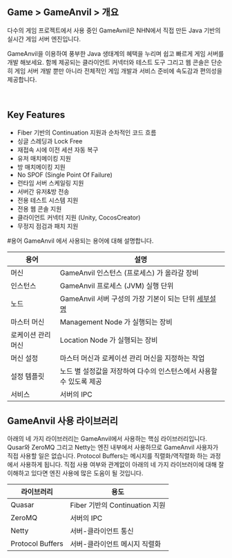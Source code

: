 ## Game > GameAnvil > 개요

다수의 게임 프로젝트에서 사용 중인 GameAvnil은 NHN에서 직접 만든 Java 기반의 실시간 게임 서버 엔진입니다. 

GameAnvil을 이용하여 풍부한 Java 생태계의 혜택을 누리며 쉽고 빠르게 게임 서버를 개발 해보세요. 함께 제공되는 클라이언트 커넥터와 테스트 도구 그리고 웹 콘솔은 단순히 게임 서버 개발 뿐만 아니라 전체적인 게임 개발과 서비스 준비에 속도감과 편의성을 제공합니다.

<br>

## Key Features

* Fiber 기반의 Continuation 지원과 순차적인 코드 흐름
* 싱글 스레딩과 Lock Free
* 재접속 시에 이전 세션 자동 복구
* 유저 매치메이킹 지원
* 방 매치메이킹 지원
* No SPOF (Single Point Of Failure)
* 런타임 서버 스케일링 지원
* 서버간 유저&방 전송
* 전용 테스트 시스템 지원
* 전용 웹 콘솔 지원
* 클라이언트 커넥터 지원 (Unity, CocosCreator)
* 무정지 점검과 패치 지원


#용어
GameAnvil 에서 사용되는 용어에 대해 설명합니다. 

| 용어       | 설명                           |
| ---------------- | ------------------------------ |
| 머신           | GameAnvil 인스턴스 (프로세스) 가 올라갈 장비 |
| 인스턴스           | GameAnvil 프로세스 (JVM) 실행 단위                     |
| 노드           | GameAnvil 서버 구성의 가장 기본이 되는 단위 [세부설명](server-2-basic)
| 마스터 머신           | Management Node 가 실행되는 장비                     |
| 로케이션 관리 머신           | Location Node 가 실행되는 장비                     |
| 머신 설정           | 마스터 머신과 로케이션 관리 머신을 지정하는 작업                      |
| 설정 템플릿         | 노드 별 설정값을 저장하여 다수의 인스턴스에서 사용할 수 있도록 제공                     |
| 서비스           | 서버의 IPC                     |


## GameAnvil 사용 라이브러리

아래의 네 가지 라이브러리는 GameAnvil에서 사용하는 핵심 라이브러리입니다. Qusar와 ZeroMQ 그리고 Netty는 엔진 내부에서 사용하므로 GameAnvil 사용자가 직접 사용할 일은 없습니다. Protocol Buffers는 메시지를 직렬화/역직렬화 하는 과정에서 사용하게 됩니다. 직접 사용 여부와 관계없이 아래의 네 가지 라이브러이에 대해 잘 이해하고 있다면 엔진 사용에 많은 도움이 될 것입니다.

| 라이브러리       | 용도                           |
| ---------------- | ------------------------------ |
| Quasar           | Fiber 기반의 Continuation 지원 |
| ZeroMQ           | 서버의 IPC                     |
| Netty            | 서버-클라이언트 통신           |
| Protocol Buffers | 서버-클라이언트 메시지 직렬화  |